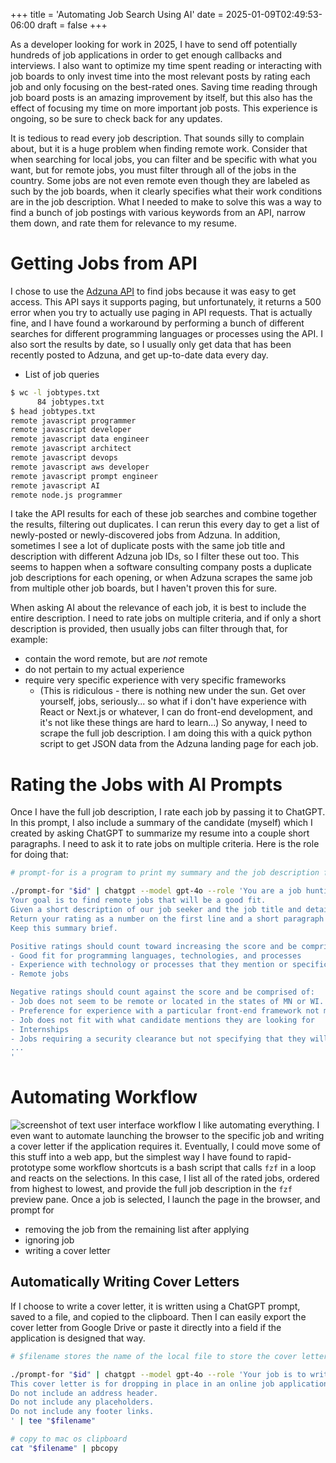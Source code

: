 +++
title = 'Automating Job Search Using AI'
date = 2025-01-09T02:49:53-06:00
draft = false
+++

As a developer looking for work in 2025, I have to send off potentially hundreds of job applications in order to get enough callbacks and interviews.
I also want to optimize my time spent reading or interacting with job boards to only invest time into the most relevant posts by rating each job and only focusing on the best-rated ones.
Saving time reading through job board posts is an amazing improvement by itself, but this also has the effect of focusing my time on more important job posts.
This experience is ongoing, so be sure to check back for any updates.

It is tedious to read every job description. That sounds silly to complain about, but it is a huge problem when finding remote work.
Consider that when searching for local jobs, you can filter and be specific with what you want, but for remote jobs, you must filter through all of the jobs in the country.
Some jobs are not even remote even though they are labeled as such by the job boards, when it clearly specifies what their work conditions are in the job description.
What I needed to make to solve this was a way to find a bunch of job postings with various keywords from an API, narrow them down, and rate them for relevance to my resume.

# Getting Jobs from API
I chose to use the [Adzuna API](https://developer.adzuna.com/docs/search) to find jobs because it was easy to get access.
This API says it supports paging, but unfortunately, it returns a 500 error when you try to actually use paging in API requests.
That is actually fine, and I have found a workaround by performing a bunch of different searches for different programming languages or processes using the API.
I also sort the results by date, so I usually only get data that has been recently posted to Adzuna, and get up-to-date data every day.

- List of job queries
```bash
$ wc -l jobtypes.txt
      84 jobtypes.txt
$ head jobtypes.txt
remote javascript programmer
remote javascript developer
remote javascript data engineer
remote javascript architect
remote javascript devops
remote javascript aws developer
remote javascript prompt engineer
remote javascript AI
remote node.js programmer
```

I take the API results for each of these job searches and combine together the results, filtering out duplicates.
I can rerun this every day to get a list of newly-posted or newly-discovered jobs from Adzuna.
In addition, sometimes I see a lot of duplicate posts with the same job title and description with different Adzuna job IDs, so I filter these out too.
This seems to happen when a software consulting company posts a duplicate job descriptions for each opening, or when Adzuna scrapes the same job from multiple other job boards, but I haven't proven this for sure.

When asking AI about the relevance of each job, it is best to include the entire description.
I need to rate jobs on multiple criteria, and if only a short description is provided, then usually jobs can filter through that, for example:
- contain the word remote, but are _not_ remote
- do not pertain to my actual experience
- require very specific experience with very specific frameworks
  - (This is ridiculous - there is nothing new under the sun. Get over yourself, jobs, seriously... so what if i don't have experience with React or Next.js or whatever, I can do front-end development, and it's not like these things are hard to learn...)
So anyway, I need to scrape the full job description. I am doing this with a quick python script to get JSON data from the Adzuna landing page for each job.

# Rating the Jobs with AI Prompts
Once I have the full job description, I rate each job by passing it to ChatGPT.
In this prompt, I also include a summary of the candidate (myself) which I created by asking ChatGPT to summarize my resume into a couple short paragraphs.
I need to ask it to rate jobs on multiple criteria.
Here is the role for doing that:

```bash
# prompt-for is a program to print my summary and the job description for the job ID passed in as a parameter. it gets piped into chatgpt as a prompt.

./prompt-for "$id" | chatgpt --model gpt-4o --role 'You are a job hunting assistant.
Your goal is to find remote jobs that will be a good fit.
Given a short description of our job seeker and the job title and details about the position, rate whether or not it is a good fit on a scale 1-10 with 10 being the best possible opportunity.
Return your rating as a number on the first line and a short paragraph of details or clarification about the score on the second line.
Keep this summary brief.

Positive ratings should count toward increasing the score and be comprised of:
- Good fit for programming languages, technologies, and processes
- Experience with technology or processes that they mention or specifically call out
- Remote jobs

Negative ratings should count against the score and be comprised of:
- Job does not seem to be remote or located in the states of MN or WI.
- Preference for experience with a particular front-end framework not mentioned
- Job does not fit with what candidate mentions they are looking for
- Internships
- Jobs requiring a security clearance but not specifying that they will help obtain such a clearance
...
'
```

# Automating Workflow
![screenshot of text user interface workflow](/fzf-job-hunt-workflow.jpg)
I like automating everything.
I even want to automate launching the browser to the specific job and writing a cover letter if the application requires it.
Eventually, I could move some of this stuff into a web app, but the simplest way I have found to rapid-prototype some workflow shortcuts is a bash script that calls `fzf` in a loop and reacts on the selections.
In this case, I list all of the rated jobs, ordered from highest to lowest, and provide the full job description in the `fzf` preview pane.
Once a job is selected, I launch the page in the browser, and prompt for
- removing the job from the remaining list after applying
- ignoring job
- writing a cover letter

## Automatically Writing Cover Letters
If I choose to write a cover letter, it is written using a ChatGPT prompt, saved to a file, and copied to the clipboard.
Then I can easily export the cover letter from Google Drive or paste it directly into a field if the application is designed that way.
```bash
# $filename stores the name of the local file to store the cover letter.

./prompt-for "$id" | chatgpt --model gpt-4o --role 'Your job is to write a short, complete cover letter for a candidate given the candidate description and job description.
This cover letter is for dropping in place in an online job application.
Do not include an address header.
Do not include any placeholders.
Do not include any footer links.
' | tee "$filename"

# copy to mac os clipboard
cat "$filename" | pbcopy
```
